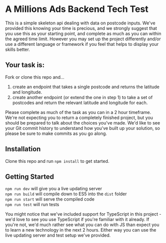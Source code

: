 # A Millions Ads Backend Tech Test

This is a simple skeleton api dealing with data on postcode inputs. We've provided this knowing your time is precious, and we strongly suggest that you use this as your starting point, and complete as much as you can within the agreed time limit. However you may set up the project differently and/or use a different language or framework if you feel that helps to display your skills better.

## Your task is:
Fork or clone this repo and...
1. create an endpoint that takes a single postcode and returns the latitude and longitude.
2. create another endpoint (or extend the one in step 1) to take a set of postcodes and return the relevant latitude and longitude for each.

Please complete as much of the task as you can in a 2 hour timeframe. We're not expecting you to return a completely finished project, but you should be prepared to talk about the choices you've made. We'd like to see your Git commit history to understand how you've built up your solution, so please be sure to make commits as you go along.

## Installation
Clone this repo and run `npm install` to get started.

## Getting Started
`npm run dev` will give you a live updating server<br/>
`npm run build` will compile down to ES5 into the `dist` folder<br/>
`npm run start` will serve the compiled code<br/>
`npm run test` will run tests<br/>

You might notice that we've included support for TypeScript in this project - we'd love to see you use TypeScript if you're familiar with it already. If you're not, we'd much rather see what you can do with JS than expect you to learn a new technology in the next 2 hours. Either way you can use the live updating server and test setup we've provided.
